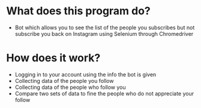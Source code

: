 # What does this program do?
- Bot which allows you to see the list of the people you subscribes but not subscribe you back on Instagram using Selenium through Chromedriver
# How does it work?
- Logging in to your account using the info the bot is given
- Collecting data of the people you follow
- Collecting data of the people who follow you
- Compare two sets of data to fine the people who do not appreciate your follow
